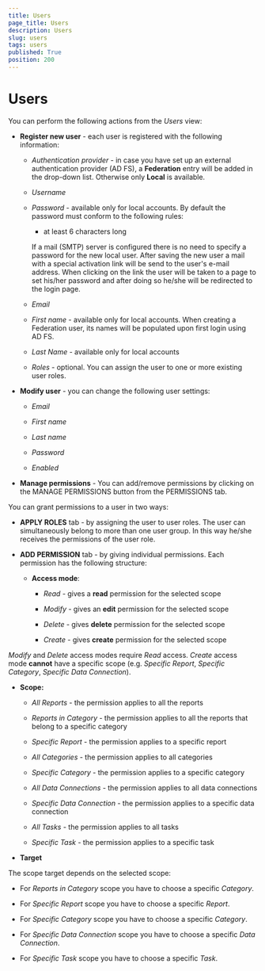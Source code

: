 ```yaml
---
title: Users
page_title: Users
description: Users
slug: users
tags: users
published: True
position: 200
---
```


# Users



You can perform the following actions from the *Users* view:

-   **Register new user** - each user is registered with the following information:

    -   *Authentication provider* - in case you have set up an external authentication provider (AD FS), a **Federation** entry will be added in the drop-down list. Otherwise only **Local** is available.

    -   *Username*

    -   *Password* - available only for local accounts. By default the password must conform to the following rules:

        -   at least 6 characters long
        
        If a mail (SMTP) server is configured there is no need to specify a password for the new local user. After saving the new user a mail with a special activation link will be send to the user's e-mail address. When clicking on the link the user will be taken to a page to set his/her password and after doing so he/she will be redirected to the login page.

    -   *Email*

    -   *First name* - available only for local accounts. When creating a Federation user, its names will be populated upon first login using AD FS.

    -   *Last Name* - available only for local accounts

    -   *Roles* - optional. You can assign the user to one or more existing user roles.

-   **Modify user** - you can change the following user settings:

    -   *Email*

    -   *First name*

    -   *Last name*
    
    -   *Password*
    
    -   *Enabled*

-   **Manage permissions** - You can add/remove permissions by clicking on the MANAGE PERMISSIONS button from the PERMISSIONS tab.

You can grant permissions to a user in two ways:

-   **APPLY ROLES** tab - by assigning the user to user roles. The user can simultaneously belong to more than one user group. In this way he/she receives the permissions of the user role.

-   **ADD PERMISSION** tab - by giving individual permissions. Each permission has the following structure:

    -   **Access mode**:

        -   *Read* - gives a **read** permission for the selected scope

        -   *Modify* - gives an **edit** permission for the selected scope

        -   *Delete* - gives **delete** permission for the selected scope

        -   *Create* - gives **create** permission for the selected scope

*Modify* and *Delete* access modes require *Read* access. *Create* access mode **cannot** have a specific scope (e.g. *Specific Report*, *Specific Category*, *Specific Data Connection*).

-   **Scope:**

    -   *All Reports* - the permission applies to all the reports

    -   *Reports in Category* - the permission applies to all the reports that belong to a specific category

    -   *Specific Report* - the permission applies to a specific report

    -   *All Categories* - the permission applies to all categories

    -   *Specific Category* - the permission applies to a specific category

    -   *All Data Connections* - the permission applies to all data connections

    -   *Specific Data Connection* - the permission applies to a specific data connection

    -   *All Tasks* - the permission applies to all tasks

    -   *Specific Task* - the permission applies to a specific task

-   **Target**

The scope target depends on the selected scope:

-   For *Reports in Category* scope you have to choose a specific *Category*.

-   For *Specific Report* scope you have to choose a specific *Report*.

-   For *Specific Category* scope you have to choose a specific *Category*.

-   For *Specific Data Connection* scope you have to choose a specific *Data Connection*.

-   For *Specific Task* scope you have to choose a specific *Task*.
